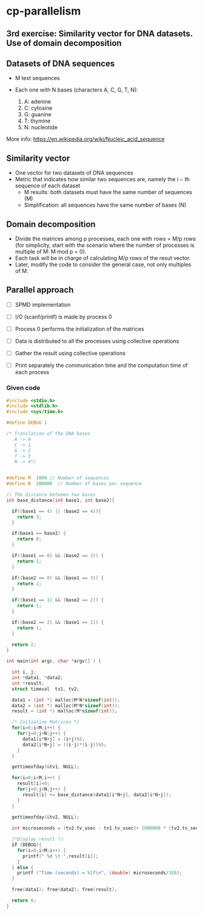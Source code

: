 # cp-parallelism

## 3rd exercise: Similarity vector for DNA datasets. Use of domain decomposition 

## Datasets of DNA sequences
  - M text sequences
  - Each one with N bases (characters A, C, G, T, N):

    1. A: adenine
    2. C: cytosine
    3. G: guanine
    4. T: thymine
    5. N: nucleotide
    
  More info: https://en.wikipedia.org/wiki/Nucleic_acid_sequence

## Similarity vector
  - One vector for two datasets of DNA sequences
  - Metric that indicates how similar two sequences are, namely the i − th sequence of each dataset
    - M results: both datasets must have the same number of sequences (M)
    - Simplification: all sequences have the same number of bases (N)

## Domain decomposition
  - Divide the matrices among p processes, each one with rows = M/p rows (for simplicity, start with the scenario where the number of processes is multiple of M: M mod p = 0).
  - Each task will be in charge of calculating M/p rows of the resut vector.
  - Later, modify the code to consider the general case, not only multiples of M.

## Parallel approach

- [ ] SPMD implementation

- [ ] I/O (scanf/printf) is made by process 0

- [ ] Process 0 performs the initialization of the matrices

- [ ] Data is distributed to all the processes using collective operations

- [ ] Gather the result using collective operations

- [ ] Print separately the communication time and the computation time of each process

### Given code
```c
#include <stdio.h>
#include <stdlib.h>
#include <sys/time.h>

#define DEBUG 1

/* Translation of the DNA bases
   A -> 0
   C -> 1
   G -> 2
   T -> 3
   N -> 4*/


#define M  1000 // Number of sequences
#define N  200000  // Number of bases per sequence

// The distance between two bases
int base_distance(int base1, int base2){

  if((base1 == 4) || (base2 == 4)){
    return 3;
  }

  if(base1 == base2) {
    return 0;
  }

  if((base1 == 0) && (base2 == 3)) {
    return 1;
  }

  if((base2 == 0) && (base1 == 3)) {
    return 1;
  }

  if((base1 == 1) && (base2 == 2)) {
    return 1;
  }

  if((base2 == 2) && (base1 == 1)) {
    return 1;
  }

  return 2;
}

int main(int argc, char *argv[] ) {

  int i, j;
  int *data1, *data2;
  int *result;
  struct timeval  tv1, tv2;

  data1 = (int *) malloc(M*N*sizeof(int));
  data2 = (int *) malloc(M*N*sizeof(int));
  result = (int *) malloc(M*sizeof(int));

  /* Initialize Matrices */
  for(i=0;i<M;i++) {
    for(j=0;j<N;j++) {
      data1[i*N+j] = (i+j)%5;
      data2[i*N+j] = ((i-j)*(i-j))%5;
    }
  }

  gettimeofday(&tv1, NULL);

  for(i=0;i<M;i++) {
    result[i]=0;
    for(j=0;j<N;j++) {
      result[i] += base_distance(data1[i*N+j], data2[i*N+j]);
    }
  }

  gettimeofday(&tv2, NULL);
    
  int microseconds = (tv2.tv_usec - tv1.tv_usec)+ 1000000 * (tv2.tv_sec - tv1.tv_sec);

  /*Display result */
  if (DEBUG){
    for(i=0;i<M;i++) {
      printf(" %d \t ",result[i]);
    }
  } else {
    printf ("Time (seconds) = %lf\n", (double) microseconds/1E6);
  }    

  free(data1); free(data2); free(result);

  return 0;
}

```
